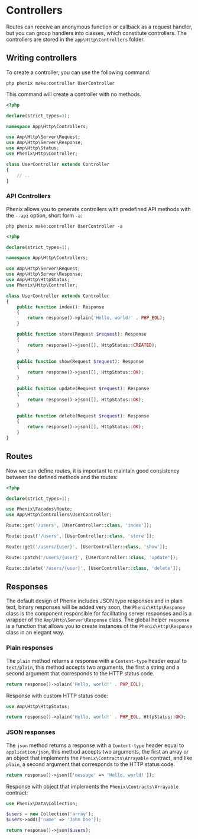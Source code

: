 # Controllers

Routes can receive an anonymous function or callback as a request handler, but you can group handlers into classes, which constitute controllers. The controllers are stored in the `app\Http\Controllers` folder.

## Writing controllers

To create a controller, you can use the following command:

```
php phenix make:controller UserController
```

This command will create a controller with no methods.

```php
<?php

declare(strict_types=1);

namespace App\Http\Controllers;

use Amp\Http\Server\Request;
use Amp\Http\Server\Response;
use Amp\Http\Status;
use Phenix\Http\Controller;

class UserController extends Controller
{
    // ..
}
```

### API Controllers

Phenix allows you to generate controllers with predefined API methods with the `--api` option, short form `-a`:

```
php phenix make:controller UserController -a
```

```php
<?php

declare(strict_types=1);

namespace App\Http\Controllers;

use Amp\Http\Server\Request;
use Amp\Http\Server\Response;
use Amp\Http\HttpStatus;
use Phenix\Http\Controller;

class UserController extends Controller
{
    public function index(): Response
    {
        return response()->plain('Hello, world!' . PHP_EOL);
    }

    public function store(Request $request): Response
    {
        return response()->json([], HttpStatus::CREATED);
    }

    public function show(Request $request): Response
    {
        return response()->json([], HttpStatus::OK);
    }

    public function update(Request $request): Response
    {
        return response()->json([], HttpStatus::OK);
    }

    public function delete(Request $request): Response
    {
        return response()->json([], HttpStatus::OK);
    }
}
```

## Routes

Now we can define routes, it is important to maintain good consistency between the defined methods and the routes:

```php
<?php

declare(strict_types=1);

use Phenix\Facades\Route;
use App\Http\Controllers\UserController;

Route::get('/users', [UserController::class, 'index']);

Route::post('/users', [UserController::class, 'store']);

Route::get('/users/{user}', [UserController::class, 'show']);

Route::patch('/users/{user}', [UserController::class, 'update']);

Route::delete('/users/{user}', [UserController::class, 'delete']);
```

## Responses

The default design of Phenix includes JSON type responses and in plain text, binary responses will be added very soon, the `Phenix\Http\Response` class is the component responsible for facilitating server responses and is a wrapper of the `Amp\Http\Server\Response` class. The global helper `response` is a function that allows you to create instances of the `Phenix\Http\Response` class in an elegant way.

### Plain responses

The `plain` method returns a response with a `Content-type` header equal to `text/plain`, this method accepts two arguments, the first a string and a second argument that corresponds to the HTTP status code.

```php
return response()->plain('Hello, world!' . PHP_EOL);
```

Response with custom HTTP status code:

```php
use Amp\Http\HttpStatus;

return response()->plain('Hello, world!' . PHP_EOL, HttpStatus::OK);
```

### JSON responses

The `json` method returns a response with a `Content-type` header equal to `application/json`, this method accepts two arguments, the first an array or an object that implements the `Phenix\Contracts\Arrayable` contract, and like `plain`, a second argument that corresponds to the HTTP status code.

```php
return response()->json(['message' => 'Hello, world!']);
```

Response with object that implements the `Phenix\Contracts\Arrayable` contract:

```php
use Phenix\Data\Collection;

$users = new Collection('array');
$users->add(['name' => 'John Doe']);

return response()->json($users);
```
